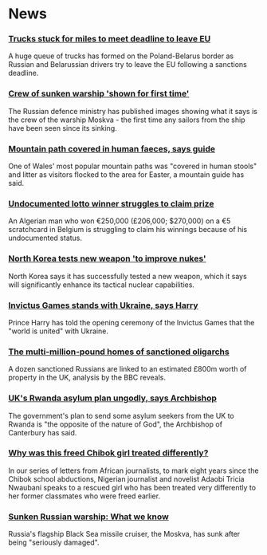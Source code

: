 # News
### [Trucks stuck for miles to meet deadline to leave EU](https://www.bbc.com/news/world-europe-61133439)
A huge queue of trucks has formed on the Poland-Belarus border as Russian and Belarussian drivers try to leave the EU following a sanctions deadline.
### [Crew of sunken warship 'shown for first time'](https://www.bbc.com/news/world-europe-61129151)
The Russian defence ministry has published images showing what it says is the crew of the warship Moskva - the first time any sailors from the ship have been seen since its sinking.
### [Mountain path covered in human faeces, says guide](https://www.bbc.com/news/uk-wales-61128854)
One of Wales' most popular mountain paths was "covered in human stools" and litter as visitors flocked to the area for Easter, a mountain guide has said.
### [Undocumented lotto winner struggles to claim prize](https://www.bbc.com/news/world-europe-61120574)
An Algerian man who won €250,000 (£206,000; $270,000) on a €5 scratchcard in Belgium is struggling to claim his winnings because of his undocumented status.
### [North Korea tests new weapon 'to improve nukes'](https://www.bbc.com/news/world-asia-61133225)
North Korea says it has successfully tested a new weapon, which it says will significantly enhance its tactical nuclear capabilities.
### [Invictus Games stands with Ukraine, says Harry](https://www.bbc.com/news/uk-61127890)
Prince Harry has told the opening ceremony of the Invictus Games that the "world is united" with Ukraine.
### [The multi-million-pound homes of sanctioned oligarchs](https://www.bbc.com/news/world-europe-61080536)
A dozen sanctioned Russians are linked to an estimated £800m worth of property in the UK, analysis by the BBC reveals. 
### [UK's Rwanda asylum plan ungodly, says Archbishop](https://www.bbc.com/news/uk-61130841)
The government's plan to send some asylum seekers from the UK to Rwanda is "the opposite of the nature of God", the Archbishop of Canterbury has said.
### [Why was this freed Chibok girl treated differently?](https://www.bbc.com/news/world-africa-61092882)
In our series of letters from African journalists, to mark eight years since the Chibok school abductions, Nigerian journalist and novelist Adaobi Tricia Nwaubani speaks to a rescued girl who has been treated very differently to her former classmates who were freed earlier.
### [Sunken Russian warship: What we know](https://www.bbc.com/news/world-europe-61103927)
Russia's flagship Black Sea missile cruiser, the Moskva, has sunk after being "seriously damaged". 
